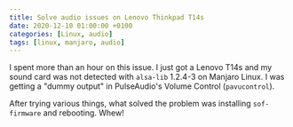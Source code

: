 ```yaml
---
title: Solve audio issues on Lenovo Thinkpad T14s
date: 2020-12-10 01:00:00 +0100
categories: [Linux, audio]
tags: [linux, manjaro, audio]
---
```


I spent more than an hour on this issue. I just got a Lenovo T14s and my sound card was not detected with `alsa-lib` 1.2.4-3 on Manjaro Linux. I was getting a "dummy output" in PulseAudio's Volume Control (`pavucontrol`). 

After trying various things, what solved the problem was installing `sof-firmware` and rebooting. Whew! 